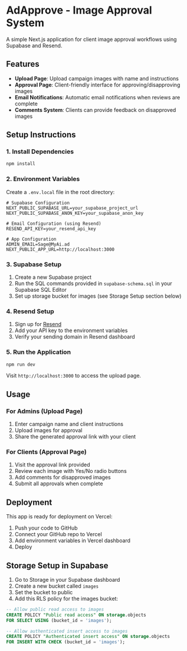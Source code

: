 # AdApprove - Image Approval System

A simple Next.js application for client image approval workflows using Supabase and Resend.

## Features

- **Upload Page**: Upload campaign images with name and instructions
- **Approval Page**: Client-friendly interface for approving/disapproving images
- **Email Notifications**: Automatic email notifications when reviews are complete
- **Comments System**: Clients can provide feedback on disapproved images

## Setup Instructions

### 1. Install Dependencies

```bash
npm install
```

### 2. Environment Variables

Create a `.env.local` file in the root directory:

```env
# Supabase Configuration
NEXT_PUBLIC_SUPABASE_URL=your_supabase_project_url
NEXT_PUBLIC_SUPABASE_ANON_KEY=your_supabase_anon_key

# Email Configuration (using Resend)
RESEND_API_KEY=your_resend_api_key

# App Configuration
ADMIN_EMAIL=Sage@MyAi.ad
NEXT_PUBLIC_APP_URL=http://localhost:3000
```

### 3. Supabase Setup

1. Create a new Supabase project
2. Run the SQL commands provided in `supabase-schema.sql` in your Supabase SQL Editor
3. Set up storage bucket for images (see Storage Setup section below)

### 4. Resend Setup

1. Sign up for [Resend](https://resend.com)
2. Add your API key to the environment variables
3. Verify your sending domain in Resend dashboard

### 5. Run the Application

```bash
npm run dev
```

Visit `http://localhost:3000` to access the upload page.

## Usage

### For Admins (Upload Page)
1. Enter campaign name and client instructions
2. Upload images for approval
3. Share the generated approval link with your client

### For Clients (Approval Page)
1. Visit the approval link provided
2. Review each image with Yes/No radio buttons
3. Add comments for disapproved images
4. Submit all approvals when complete

## Deployment

This app is ready for deployment on Vercel:

1. Push your code to GitHub
2. Connect your GitHub repo to Vercel
3. Add environment variables in Vercel dashboard
4. Deploy

## Storage Setup in Supabase

1. Go to Storage in your Supabase dashboard
2. Create a new bucket called `images`
3. Set the bucket to public
4. Add this RLS policy for the images bucket:

```sql
-- Allow public read access to images
CREATE POLICY "Public read access" ON storage.objects
FOR SELECT USING (bucket_id = 'images');

-- Allow authenticated insert access to images
CREATE POLICY "Authenticated insert access" ON storage.objects
FOR INSERT WITH CHECK (bucket_id = 'images');
``` 